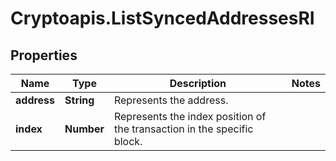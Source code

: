 # Cryptoapis.ListSyncedAddressesRI

## Properties

Name | Type | Description | Notes
------------ | ------------- | ------------- | -------------
**address** | **String** | Represents the address. | 
**index** | **Number** | Represents the index position of the transaction in the specific block. | 


